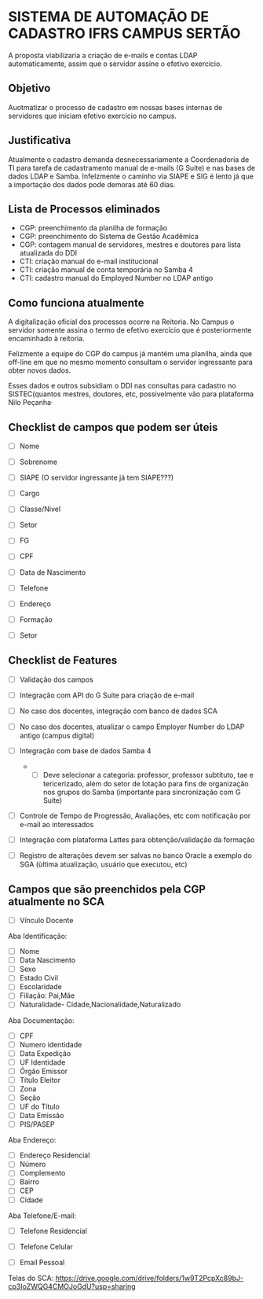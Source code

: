 # SISTEMA DE AUTOMAÇÃO DE CADASTRO IFRS CAMPUS SERTÃO
A proposta viabilizaria a criação de e-mails e contas LDAP automaticamente, assim que o servidor assine o efetivo exercício.

## Objetivo
Auotmatizar o processo de cadastro em nossas bases internas de servidores que iniciam efetivo exercício no campus. 

## Justificativa
Atualmente o cadastro demanda desnecessariamente a Coordenadoria de TI para tarefa de cadastramento manual de e-mails (G Suite) e nas bases de dados LDAP e Samba. 
Infelzmente o caminho via SIAPE e SIG é lento já que a importação dos dados pode demoras até 60 dias. 

## Lista de Processos eliminados
- CGP: preenchimento da planilha de formação
- CGP: preenchimento do Sistema de Gestão Acadêmica
- CGP: contagem manual de servidores, mestres e doutores para lista atualizada do DDI
- CTI: criação manual do e-mail institucional
- CTI: criação manual de conta temporária no Samba 4
- CTI: cadastro manual do Employed Number no LDAP antigo

##  Como funciona atualmente
A digitalização oficial dos processos ocorre na Reitoria. No Campus o servidor somente assina o termo de efetivo exercício que é posteriormente encaminhado à reitoria. 

Felizmente a equipe do CGP do campus já mantém uma planilha, ainda que off-line em que no mesmo momento consultam o servidor ingressante para obter novos dados. 

Esses dados e outros subsidiam o DDI nas consultas para cadastro no SISTEC(quantos mestres, doutores, etc, possivelmente vão para plataforma Nilo Peçanha·


## Checklist de campos que podem ser úteis

- [ ] Nome
- [ ] Sobrenome
- [ ] SIAPE (O servidor ingressante já tem SIAPE???)
- [ ] Cargo
- [ ] Classe/Nivel
- [ ] Setor
- [ ] FG
- [ ] CPF
- [ ] Data de Nascimento
- [ ] Telefone
- [ ] Endereço
- [ ] Formação
- [ ] Setor


## Checklist de Features
- [ ] Validação dos campos
- [ ] Integração com API do G Suite para criação de e-mail
- [ ] No caso dos docentes, integração com banco de dados SCA
- [ ] No caso dos docentes, atualizar o campo Employer Number do LDAP antigo (campus digital)
- [ ] Integração com base de dados Samba 4
    - - [ ] Deve selecionar a categoria: professor, professor subtituto, tae e tericerizado, além do setor de lotação para fins de organização nos grupos do Samba (importante para sincronização com G Suite)
- [ ] Controle de Tempo de Progressão, Avaliações, etc com notificação por e-mail ao interessados
- [ ] Integração com plataforma Lattes para obtenção/validação da formação
- [ ] Registro de alterações devem ser salvas no banco Oracle a exemplo do SGA (ùltima atualização, usuário que executou, etc)


## Campos que são preenchidos pela CGP atualmente no SCA

- [ ] Vínculo Docente

Aba Identificação:

- [ ] Nome
- [ ] Data Nascimento
- [ ] Sexo
- [ ] Estado Civil
- [ ] Escolaridade
- [ ] Filiação: Pai,Mãe
- [ ] Naturalidade- Cidade,Nacionalidade,Naturalizado

Aba Documentação:

- [ ] CPF
- [ ] Numero identidade
- [ ] Data Expedição
- [ ] UF Identidade
- [ ] Órgão Emissor
- [ ] Título Eleitor
- [ ] Zona
- [ ] Seção
- [ ] UF do Título
- [ ] Data Emissão 
- [ ] PIS/PASEP

Aba Endereço:

- [ ] Endereço Residencial
- [ ] Número
- [ ] Complemento
- [ ] Bairro
- [ ] CEP
- [ ] Cidade

Aba Telefone/E-mail:

- [ ] Telefone Residencial
- [ ] Telefone Celular
- [ ] Email Pessoal


Telas do SCA: <link>https://drive.google.com/drive/folders/1w9T2PcpXc89bJ-cp3IoZWQG4CMOJoGdU?usp=sharing